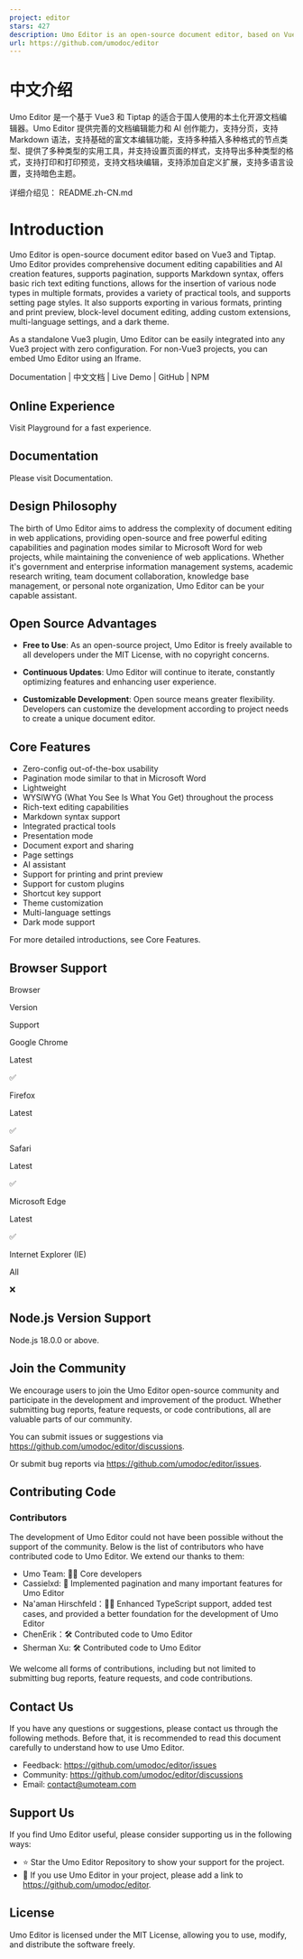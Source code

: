 ```yaml
---
project: editor
stars: 427
description: Umo Editor is an open-source document editor, based on Vue3 and Tiptap.
url: https://github.com/umodoc/editor
---
```


中文介绍
====

Umo Editor 是一个基于 Vue3 和 Tiptap 的适合于国人使用的本土化开源文档编辑器。Umo Editor 提供完善的文档编辑能力和 AI 创作能力，支持分页，支持 Markdown 语法，支持基础的富文本编辑功能，支持多种插入多种格式的节点类型、提供了多种类型的实用工具，并支持设置页面的样式，支持导出多种类型的格式，支持打印和打印预览，支持文档块编辑，支持添加自定义扩展，支持多语言设置，支持暗色主题。

详细介绍见： README.zh-CN.md

Introduction
============

Umo Editor is open-source document editor based on Vue3 and Tiptap. Umo Editor provides comprehensive document editing capabilities and AI creation features, supports pagination, supports Markdown syntax, offers basic rich text editing functions, allows for the insertion of various node types in multiple formats, provides a variety of practical tools, and supports setting page styles. It also supports exporting in various formats, printing and print preview, block-level document editing, adding custom extensions, multi-language settings, and a dark theme.

As a standalone Vue3 plugin, Umo Editor can be easily integrated into any Vue3 project with zero configuration. For non-Vue3 projects, you can embed Umo Editor using an Iframe.

Documentation | 中文文档 | Live Demo | GitHub | NPM

Online Experience
-----------------

Visit Playground for a fast experience.

Documentation
-------------

Please visit Documentation.

Design Philosophy
-----------------

The birth of Umo Editor aims to address the complexity of document editing in web applications, providing open-source and free powerful editing capabilities and pagination modes similar to Microsoft Word for web projects, while maintaining the convenience of web applications. Whether it's government and enterprise information management systems, academic research writing, team document collaboration, knowledge base management, or personal note organization, Umo Editor can be your capable assistant.

Open Source Advantages
----------------------

-   **Free to Use**: As an open-source project, Umo Editor is freely available to all developers under the MIT License, with no copyright concerns.
    
-   **Continuous Updates**: Umo Editor will continue to iterate, constantly optimizing features and enhancing user experience.
    
-   **Customizable Development**: Open source means greater flexibility. Developers can customize the development according to project needs to create a unique document editor.
    

Core Features
-------------

-   Zero-config out-of-the-box usability
-   Pagination mode similar to that in Microsoft Word
-   Lightweight
-   WYSIWYG (What You See Is What You Get) throughout the process
-   Rich-text editing capabilities
-   Markdown syntax support
-   Integrated practical tools
-   Presentation mode
-   Document export and sharing
-   Page settings
-   AI assistant
-   Support for printing and print preview
-   Support for custom plugins
-   Shortcut key support
-   Theme customization
-   Multi-language settings
-   Dark mode support

For more detailed introductions, see Core Features.

Browser Support
---------------

Browser

Version

Support

Google Chrome

Latest

✅

Firefox

Latest

✅

Safari

Latest

✅

Microsoft Edge

Latest

✅

Internet Explorer (IE)

All

❌

Node.js Version Support
-----------------------

Node.js 18.0.0 or above.

Join the Community
------------------

We encourage users to join the Umo Editor open-source community and participate in the development and improvement of the product. Whether submitting bug reports, feature requests, or code contributions, all are valuable parts of our community.

You can submit issues or suggestions via https://github.com/umodoc/editor/discussions.

Or submit bug reports via https://github.com/umodoc/editor/issues.

Contributing Code
-----------------

### Contributors

The development of Umo Editor could not have been possible without the support of the community. Below is the list of contributors who have contributed code to Umo Editor. We extend our thanks to them:

-   Umo Team: 👨‍💻 Core developers
-   Cassielxd: 💪 Implemented pagination and many important features for Umo Editor
-   Na'aman Hirschfeld：💪🏻 Enhanced TypeScript support, added test cases, and provided a better foundation for the development of Umo Editor
-   ChenErik：🛠️ Contributed code to Umo Editor
-   Sherman Xu: 🛠 Contributed code to Umo Editor

We welcome all forms of contributions, including but not limited to submitting bug reports, feature requests, and code contributions.

Contact Us
----------

If you have any questions or suggestions, please contact us through the following methods. Before that, it is recommended to read this document carefully to understand how to use Umo Editor.

-   Feedback: https://github.com/umodoc/editor/issues
-   Community: https://github.com/umodoc/editor/discussions
-   Email: contact@umoteam.com

Support Us
----------

If you find Umo Editor useful, please consider supporting us in the following ways:

-   ⭐ Star the Umo Editor Repository to show your support for the project.
-   🔗 If you use Umo Editor in your project, please add a link to https://github.com/umodoc/editor.

License
-------

Umo Editor is licensed under the MIT License, allowing you to use, modify, and distribute the software freely.

